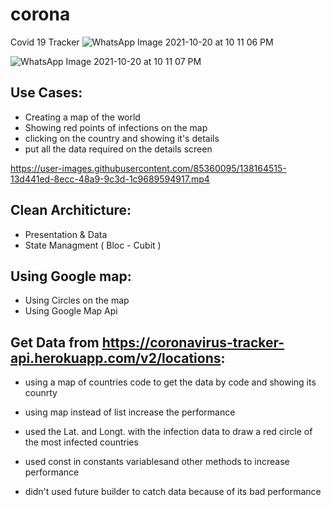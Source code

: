 # corona

Covid 19 Tracker
![WhatsApp Image 2021-10-20 at 10 11 06 PM](https://user-images.githubusercontent.com/85360095/138164809-839406d7-935a-4e3d-8501-53fd9c5347a7.jpeg)

![WhatsApp Image 2021-10-20 at 10 11 07 PM](https://user-images.githubusercontent.com/85360095/138164840-d60b34fa-9a98-499f-b927-a1f52ff5e531.jpeg)


## Use Cases:
- Creating a map of the world
- Showing red points of infections on the map
- clicking on the country and showing it's details
- put all the data required on the details screen



https://user-images.githubusercontent.com/85360095/138164515-13d441ed-8ecc-48a9-9c3d-1c9689594917.mp4



## Clean Architicture:
- Presentation & Data
- State Managment ( Bloc - Cubit )

## Using Google map:
- Using Circles on the map 
- Using Google Map Api
## Get Data from https://coronavirus-tracker-api.herokuapp.com/v2/locations:
- using a map of countries code to get the data by code and showing its counrty
- using map instead of list increase the performance 
- used the Lat. and Longt. with the infection data to draw a red circle of the most infected countries

- used const in constants variablesand other methods to increase performance
- didn't used future builder to catch data because of its bad performance

